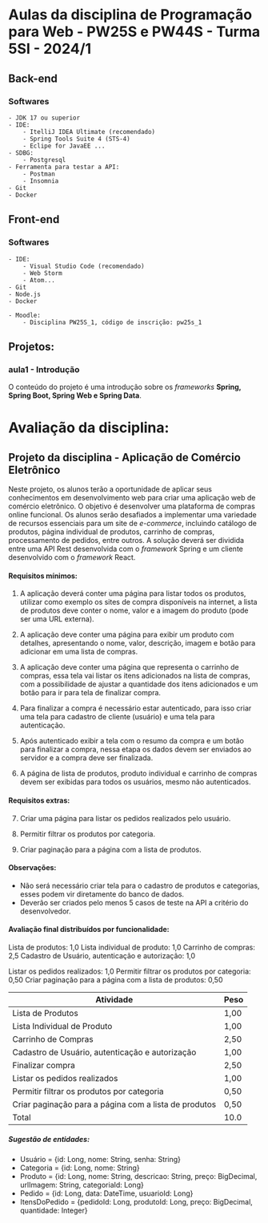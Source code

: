 # Aulas da disciplina de Programação para Web - PW25S e PW44S - Turma 5SI - 2024/1

## Back-end 

### Softwares
	- JDK 17 ou superior
	- IDE:
		- ItelliJ IDEA Ultimate (recomendado)
		- Spring Tools Suite 4 (STS-4)
		- Eclipe for JavaEE ...
	- SDBG:
		- Postgresql
	- Ferramenta para testar a API:
		- Postman
		- Insomnia
	- Git
	- Docker
	
## Front-end 

### Softwares
	- IDE:
		- Visual Studio Code (recomendado)
		- Web Storm
		- Atom...
	- Git
	- Node.js
	- Docker

	- Moodle:
		- Disciplina PW25S_1, código de inscrição: pw25s_1
	
## Projetos:

### aula1 -  Introdução
O conteúdo do projeto é uma introdução sobre os *frameworks* **Spring, Spring Boot, Spring Web e Spring Data**.


# Avaliação da disciplina:

## Projeto da disciplina - Aplicação de Comércio Eletrônico

Neste projeto, os alunos terão a oportunidade de aplicar seus conhecimentos em desenvolvimento web para criar uma aplicação web de comércio eletrônico. O objetivo é desenvolver uma plataforma de compras online funcional. Os alunos serão desafiados a implementar uma variedade de recursos essenciais para um site de *e-commerce*, incluindo catálogo de produtos, página individual de produtos, carrinho de compras, processamento de pedidos, entre outros. A solução deverá ser dividida entre uma API Rest desenvolvida com o *framework* Spring e um cliente desenvolvido com o *framework* React.

#### Requisitos mínimos:

1. A aplicação deverá conter uma página para listar todos os produtos, utilizar como exemplo os sites de compra disponíveis na internet, a lista de produtos deve conter o nome, valor e a imagem do produto (pode ser uma URL externa).

2. A aplicação deve conter uma página para exibir um produto com detalhes, apresentando o nome, valor, descrição, imagem e botão para adicionar em uma lista de compras.

3. A aplicação deve conter uma página que representa o carrinho de compras, essa tela vai listar os itens adicionados na lista de compras, com a possibilidade de ajustar a quantidade dos itens adicionados e um botão para ir para tela de finalizar compra.

4. Para finalizar a compra é necessário estar autenticado, para     isso criar uma tela para cadastro de cliente (usuário) e uma tela para autenticação.

5. Após autenticado exibir a tela com o resumo da compra e um botão para finalizar a compra, nessa etapa os dados devem ser enviados ao servidor e a compra deve ser finalizada.

6. A página de lista de produtos, produto individual e carrinho de compras devem ser exibidas para todos os usuários, mesmo não autenticados.

#### Requisitos extras:

7. Criar uma página para listar os pedidos realizados pelo usuário.

8. Permitir filtrar os produtos por categoria.

9. Criar paginação para a página com a lista de produtos.


#### Observações:
- Não será necessário criar tela para o cadastro de produtos e categorias, esses podem vir diretamente do banco de dados.
- Deverão ser criados pelo menos 5 casos de teste na API a critério do desenvolvedor.

#### Avaliação final distribuídos por funcionalidade:
Lista de produtos: 1,0
Lista individual de produto: 1,0
Carrinho de compras: 2,5
Cadastro de Usuário, autenticação e autorização: 1,0

Listar os pedidos realizados: 1,0
Permitir filtrar os produtos por categoria: 0,50
Criar paginação para a página com a lista de produtos: 0,50

|Atividade  | Peso  |
|--|--|
|Lista de Produtos| 1,00 |
|Lista Individual de Produto|1,00|  
|Carrinho de Compras | 2,50 |
|Cadastro de Usuário, autenticação e autorização | 1,00 |
|Finalizar compra | 2,50 |
|Listar os pedidos realizados | 1,00 |
|Permitir filtrar os produtos por categoria | 0,50 |
|Criar paginação para a página com a lista de produtos | 0,50 |
|Total | 10.0|

##### Sugestão de entidades:
- Usuário = {id: Long, nome: String, senha: String}
- Categoria = {id: Long, nome: String}
- Produto = {id: Long, nome: String, descricao: String, preço: BigDecimal, urlImagem: String, categoriaId: Long}
- Pedido = {id: Long, data: DateTime, usuarioId: Long}
- ItensDoPedido = {pedidoId: Long, produtoId: Long, preço: BigDecimal, quantidade: Integer} 